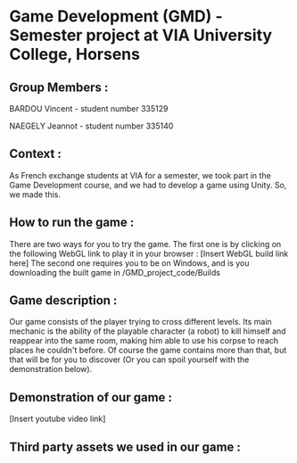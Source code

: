 # Game Development (GMD) - Semester project at VIA University College, Horsens

## Group Members :

BARDOU Vincent - student number 335129

NAEGELY Jeannot - student number 335140


## Context :

As French exchange students at VIA for a semester, we took part in the Game Development course, and we had to develop a game using Unity.
So, we made this.


## How to run the game :

There are two ways for you to try the game.
The first one is by clicking on the following WebGL link to play it in your browser : [Insert WebGL build link here]
The second one requires you to be on Windows, and is you downloading the built game in /GMD_project_code/Builds


## Game description :

Our game consists of the player trying to cross different levels.
Its main mechanic is the ability of the playable character (a robot) to kill himself and reappear into the same room, making him able to use his corpse to reach places he couldn't before.
Of course the game contains more than that, but that will be for you to discover (Or you can spoil yourself with the demonstration below).


## Demonstration of our game :

[Insert youtube video link]


## Third party assets we used in our game :



